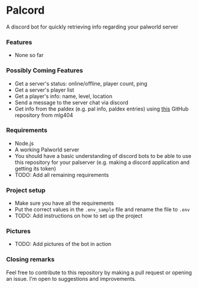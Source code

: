 # Palcord
A discord bot for quickly retrieving info regarding your palworld server

### Features
- None so far

### Possibly Coming Features
- Get a server's status: online/offline, player count, ping
- Get a server's player list
- Get a player's info: name, level, location
- Send a message to the server chat via discord
- Get info from the paldex (e.g. pal info, paldex entries) using [this](https://github.com/mlg404/palworld-paldex-api) GitHub repository from mlg404

### Requirements
- Node.js
- A working Palworld server
- You should have a basic understanding of discord bots to be able to use this repository for your palserver (e.g. making a discord application and getting its token)
- TODO: Add all remaining requirements

### Project setup
- Make sure you have all the requirements
- Put the correct values in the `.env_sample` file and rename the file to `.env`
- TODO: Add instructions on how to set up the project

### Pictures
- TODO: Add pictures of the bot in action

### Closing remarks
Feel free to contribute to this repository by making a pull request or opening an issue. I'm open to suggestions and improvements.